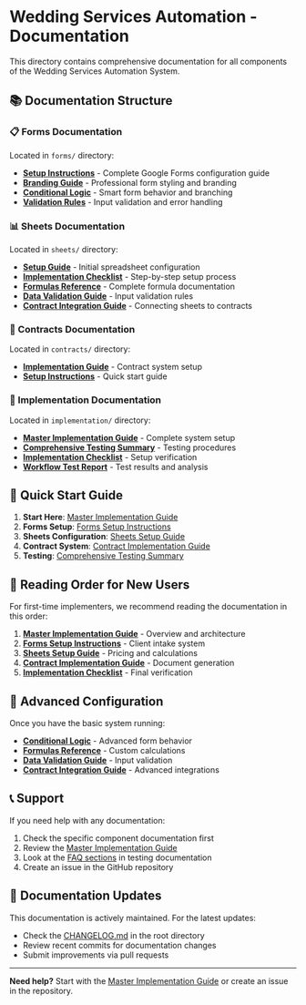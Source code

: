
# Wedding Services Automation - Documentation

This directory contains comprehensive documentation for all components of the Wedding Services Automation System.

## 📚 Documentation Structure

### 📋 Forms Documentation
Located in `forms/` directory:
- **[Setup Instructions](forms/setup_instructions.md)** - Complete Google Forms configuration guide
- **[Branding Guide](forms/branding.md)** - Professional form styling and branding
- **[Conditional Logic](forms/conditional_logic.md)** - Smart form behavior and branching
- **[Validation Rules](forms/validation_rules.md)** - Input validation and error handling

### 📊 Sheets Documentation  
Located in `sheets/` directory:
- **[Setup Guide](sheets/SETUP_GUIDE.md)** - Initial spreadsheet configuration
- **[Implementation Checklist](sheets/IMPLEMENTATION_CHECKLIST.md)** - Step-by-step setup process
- **[Formulas Reference](sheets/FORMULAS_REFERENCE.md)** - Complete formula documentation
- **[Data Validation Guide](sheets/DATA_VALIDATION_GUIDE.md)** - Input validation rules
- **[Contract Integration Guide](sheets/CONTRACT_INTEGRATION_GUIDE.md)** - Connecting sheets to contracts

### 📄 Contracts Documentation
Located in `contracts/` directory:
- **[Implementation Guide](contracts/implementation_guide.md)** - Contract system setup
- **[Setup Instructions](contracts/setup_instructions.md)** - Quick start guide

### 🚀 Implementation Documentation
Located in `implementation/` directory:
- **[Master Implementation Guide](implementation/wedding_master_implementation_guide.md)** - Complete system setup
- **[Comprehensive Testing Summary](implementation/COMPREHENSIVE_TESTING_SUMMARY.md)** - Testing procedures
- **[Implementation Checklist](implementation/IMPLEMENTATION_CHECKLIST.md)** - Setup verification
- **[Workflow Test Report](implementation/workflow_test_report.md)** - Test results and analysis

## 🎯 Quick Start Guide

1. **Start Here**: [Master Implementation Guide](implementation/wedding_master_implementation_guide.md)
2. **Forms Setup**: [Forms Setup Instructions](forms/setup_instructions.md)
3. **Sheets Configuration**: [Sheets Setup Guide](sheets/SETUP_GUIDE.md)
4. **Contract System**: [Contract Implementation Guide](contracts/implementation_guide.md)
5. **Testing**: [Comprehensive Testing Summary](implementation/COMPREHENSIVE_TESTING_SUMMARY.md)

## 📖 Reading Order for New Users

For first-time implementers, we recommend reading the documentation in this order:

1. **[Master Implementation Guide](implementation/wedding_master_implementation_guide.md)** - Overview and architecture
2. **[Forms Setup Instructions](forms/setup_instructions.md)** - Client intake system
3. **[Sheets Setup Guide](sheets/SETUP_GUIDE.md)** - Pricing and calculations
4. **[Contract Implementation Guide](contracts/implementation_guide.md)** - Document generation
5. **[Implementation Checklist](implementation/IMPLEMENTATION_CHECKLIST.md)** - Final verification

## 🔧 Advanced Configuration

Once you have the basic system running:

- **[Conditional Logic](forms/conditional_logic.md)** - Advanced form behavior
- **[Formulas Reference](sheets/FORMULAS_REFERENCE.md)** - Custom calculations
- **[Data Validation Guide](sheets/DATA_VALIDATION_GUIDE.md)** - Input validation
- **[Contract Integration Guide](sheets/CONTRACT_INTEGRATION_GUIDE.md)** - Advanced integrations

## 📞 Support

If you need help with any documentation:

1. Check the specific component documentation first
2. Review the [Master Implementation Guide](implementation/wedding_master_implementation_guide.md)
3. Look at the [FAQ sections](implementation/COMPREHENSIVE_TESTING_SUMMARY.md) in testing documentation
4. Create an issue in the GitHub repository

## 🔄 Documentation Updates

This documentation is actively maintained. For the latest updates:
- Check the [CHANGELOG.md](../CHANGELOG.md) in the root directory
- Review recent commits for documentation changes
- Submit improvements via pull requests

---

**Need help?** Start with the [Master Implementation Guide](implementation/wedding_master_implementation_guide.md) or create an issue in the repository.
